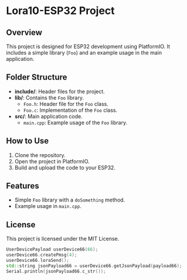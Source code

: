 # Lora10-ESP32 Project

## Overview
This project is designed for ESP32 development using PlatformIO. It includes a simple library (`Foo`) and an example usage in the main application.

## Folder Structure
- **include/**: Header files for the project.
- **lib/**: Contains the `Foo` library.
  - `Foo.h`: Header file for the `Foo` class.
  - `Foo.c`: Implementation of the `Foo` class.
- **src/**: Main application code.
  - `main.cpp`: Example usage of the `Foo` library.

## How to Use
1. Clone the repository.
2. Open the project in PlatformIO.
3. Build and upload the code to your ESP32.

## Features
- Simple `Foo` library with a `doSomething` method.
- Example usage in `main.cpp`.

## License
This project is licensed under the MIT License.


```c++
UserDevicePayload userDevice66(66);
userDevice66.createPmsg(4);
userDevice66.loraSend();
std::string jsonPayload66 = userDevice66.getJsonPayload(payload66);
Serial.println(jsonPayload66.c_str());
```